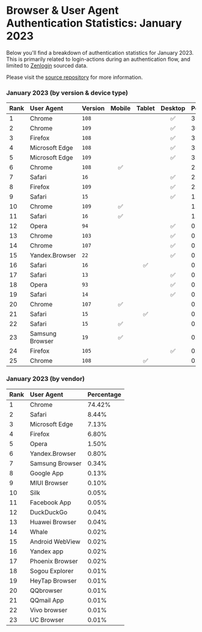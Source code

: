# Browser & User Agent Authentication Statistics: January 2023

Below you'll find a breakdown of authentication statistics for
January 2023. This is primarily related to login-actions during an
authentication flow, and limited to <a href="https://zenlogin.co"/>Zenlogin</a>
sourced data.

Please visit the
<a href="https://github.com/zenlogin/browser-user-agent-authentication-statistics">source repository</a>
for more information.

### January 2023 (by version & device type)
| Rank | User Agent | Version | Mobile | Tablet | Desktop | Percentage |
| :--- | :--- | :--- | :---: | :---: | :---: | :--- |
| 1 | Chrome | `108` | | | ✅ | 33.98% |
| 2 | Chrome | `109` | | | ✅ | 30.55% |
| 3 | Firefox | `108` | | | ✅ | 3.65% |
| 4 | Microsoft Edge | `108` | | | ✅ | 3.54% |
| 5 | Microsoft Edge | `109` | | | ✅ | 3.37% |
| 6 | Chrome | `108` | ✅ | | | 2.93% |
| 7 | Safari | `16` | | | ✅ | 2.73% |
| 8 | Firefox | `109` | | | ✅ | 2.32% |
| 9 | Safari | `15` | | | ✅ | 1.83% |
| 10 | Chrome | `109` | ✅ | | | 1.51% |
| 11 | Safari | `16` | ✅ | | | 1.46% |
| 12 | Opera | `94` | | | ✅ | 0.96% |
| 13 | Chrome | `103` | | | ✅ | 0.84% |
| 14 | Chrome | `107` | | | ✅ | 0.83% |
| 15 | Yandex.Browser | `22` | | | ✅ | 0.62% |
| 16 | Safari | `16` | | ✅ | | 0.51% |
| 17 | Safari | `13` | | | ✅ | 0.48% |
| 18 | Opera | `93` | | | ✅ | 0.42% |
| 19 | Safari | `14` | | | ✅ | 0.42% |
| 20 | Chrome | `107` | ✅ | | | 0.42% |
| 21 | Safari | `15` | | ✅ | | 0.40% |
| 22 | Safari | `15` | ✅ | | | 0.37% |
| 23 | Samsung Browser | `19` | ✅ | | | 0.26% |
| 24 | Firefox | `105` | | | ✅ | 0.26% |
| 25 | Chrome | `108` | | ✅ | | 0.24% |

### January 2023 (by vendor)
| Rank | User Agent | Percentage |
| :--- | :--- | :--- |
| 1 | Chrome | 74.42% |
| 2 | Safari | 8.44% |
| 3 | Microsoft Edge | 7.13% |
| 4 | Firefox | 6.80% |
| 5 | Opera | 1.50% |
| 6 | Yandex.Browser | 0.80% |
| 7 | Samsung Browser | 0.34% |
| 8 | Google App | 0.13% |
| 9 | MIUI Browser | 0.10% |
| 10 | Silk | 0.05% |
| 11 | Facebook App | 0.05% |
| 12 | DuckDuckGo | 0.04% |
| 13 | Huawei Browser | 0.04% |
| 14 | Whale | 0.02% |
| 15 | Android WebView | 0.02% |
| 16 | Yandex app | 0.02% |
| 17 | Phoenix Browser | 0.02% |
| 18 | Sogou Explorer | 0.01% |
| 19 | HeyTap Browser | 0.01% |
| 20 | QQbrowser | 0.01% |
| 21 | QQmail App | 0.01% |
| 22 | Vivo browser | 0.01% |
| 23 | UC Browser | 0.01% |

